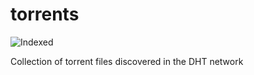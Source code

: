 torrents 
========
![Indexed](https://img.shields.io/badge/indexed-174178-blue)

Collection of torrent files discovered in the DHT network
